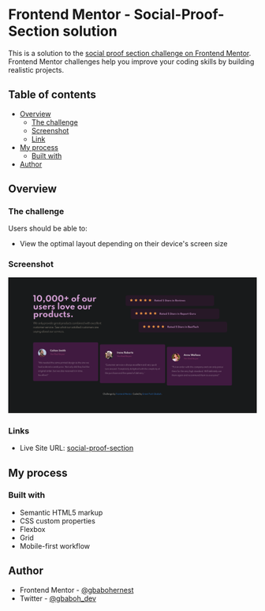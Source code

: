 # Frontend Mentor - Social-Proof-Section solution

This is a solution to the [social proof section challenge on Frontend Mentor](https://www.frontendmentor.io/challenges/social-proof-section). Frontend Mentor challenges help you improve your coding skills by building realistic projects.

## Table of contents

- [Overview](#overview)
  - [The challenge](#the-challenge)
  - [Screenshot](#screenshot)
  - [Link](#link)
- [My process](#my-process)
  - [Built with](#built-with)
- [Author](#author)

## Overview

### The challenge

Users should be able to:

- View the optimal layout depending on their device's screen size

### Screenshot

![](./desktop.png)

### Links

- Live Site URL: [social-proof-section](https://social-proof-section-fem.netlify.app/)

## My process

### Built with

- Semantic HTML5 markup
- CSS custom properties
- Flexbox
- Grid
- Mobile-first workflow

## Author

- Frontend Mentor - [@gbabohernest](https://www.frontendmentor.io/profile/gbabohernest)
- Twitter - [@gbaboh_dev](https://twitter.com/gbaboh_dev)
